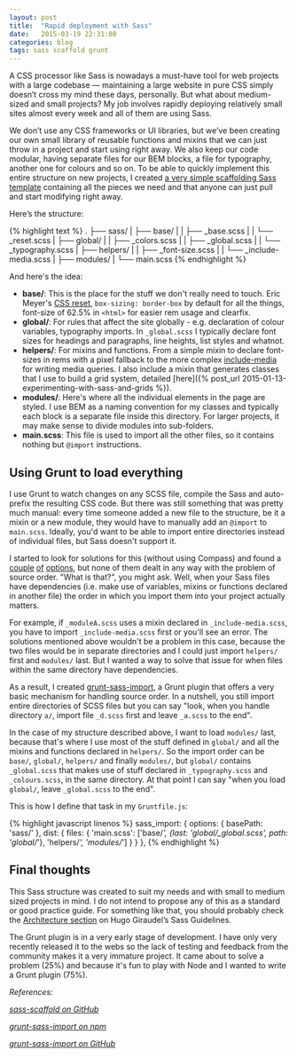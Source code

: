 ```yaml
---
layout: post
title:  "Rapid deployment with Sass"
date:   2015-03-19 22:31:00
categories: blog
tags: sass scaffold grunt
---
```

A CSS processor like Sass is nowadays a must-have tool for web projects with a large codebase — maintaining a large website in pure CSS simply doesn’t cross my mind these days, personally. But what about medium-sized and small projects? <!--more-->My job involves rapidly deploying relatively small sites almost every week and all of them are using Sass. 

We don’t use any CSS frameworks or UI libraries, but we’ve been creating our own small library of reusable functions and mixins that we can just throw in a project and start using right away. We also keep our code modular, having separate files for our BEM blocks, a file for typography, another one for colours and so on. To be able to quickly implement this entire structure on new projects, I created [a very simple scaffolding Sass template](https://github.com/eduardoboucas/sass-scaffold) containing all the pieces we need and that anyone can just pull and start modifying right away.

Here’s the structure:

{% highlight text %}
.
├── sass/
|   ├── base/
|   |	├── _base.scss
|   |	└── _reset.scss
|   ├── global/
|   |	├── _colors.scss
|   |	├── _global.scss
|   |	└── _typography.scss
|   ├── helpers/
|   |	├── _font-size.scss
|   |	└── _include-media.scss
|   ├── modules/
|   └── main.scss
{% endhighlight %}

And here's the idea:

- **base/**: This is the place for the stuff we don't really need to touch. Eric Meyer's [CSS reset](http://meyerweb.com/eric/tools/css/reset/), `box-sizing: border-box` by default for all the things, font-size of 62.5% in `<html>` for easier rem usage and clearfix.
- **global/**: For rules that affect the site globally - e.g. declaration of colour variables, typography imports. In `_global.scss` I typically declare font sizes for headings and paragraphs, line heights, list styles and whatnot.
- **helpers/**: For mixins and functions. From a simple mixin to declare font-sizes in rems with a pixel fallback to the more complex [include-media](http://include-media.com) for writing media queries. I also include a mixin that generates classes that I use to build a grid system, detailed [here]({% post_url 2015-01-13-experimenting-with-sass-and-grids %}).
- **modules/**: Here's where all the individual elements in the page are styled. I use BEM as a naming convention for my classes and typically each block is a separate file inside this directory. For larger projects, it may make sense to divide modules into sub-folders.
- **main.scss**: This file is used to import all the other files, so it contains nothing but `@import` instructions.

## Using Grunt to load everything

I use Grunt to watch changes on any SCSS file, compile the Sass and auto-prefix the resulting CSS code. But there was still something that was pretty much manual: every time someone added a new file to the structure, be it a mixin or a new module, they would have to manually add an `@import` to `main.scss`. Ideally, you'd want to be able to import entire directories instead of individual files, but Sass doesn't support it. 

I started to look for solutions for this (without using Compass) and found a [couple](https://github.com/chriseppstein/sass-globbing) [of](https://www.npmjs.com/package/sass-import-compiler) [options](https://www.npmjs.com/package/grunt-sass-directory-import), but none of them dealt in any way with the problem of source order. "What is that?", you might ask. Well, when your Sass files have dependencies (i.e. make use of variables, mixins or functions declared in another file) the order in which you import them into your project actually matters. 

For example, if `_moduleA.scss` uses a mixin declared in `_include-media.scss`, you have to import `_include-media.scss` first or you'll see an error. The solutions mentioned above wouldn't be a problem in this case, because the two files would be in separate directories and I could just import `helpers/` first and `modules/` last. But I wanted a way to solve that issue for when files within the same directory have dependencies.

As a result, I created [grunt-sass-import](https://www.npmjs.com/package/grunt-sass-import), a Grunt plugin that offers a very basic mechanism for handling source order. In a nutshell, you still import entire directories of SCSS files but you can say "look, when you handle directory `a/`, import file `_d.scss` first and leave `_a.scss` to the end".

In the case of my structure described above, I want to load `modules/` last, because that's where I use most of the stuff defined in `global/` and all the mixins and functions declared in `helpers/`. So the import order can be `base/`, `global/`, `helpers/` and finally `modules/`, but `global/` contains `_global.scss` that makes use of stuff declared in `_typography.scss` and `_colours.scss`, in the same directory. At that point I can say "when you load `global/`, leave `_global.scss` to the end".

This is how I define that task in my `Gruntfile.js`:

{% highlight javascript linenos %}
sass_import: {
  options: {
    basePath: 'sass/'
  },
  dist: {
    files: {
      'main.scss': ['base/*', {last: 'global/_global.scss', path: 'global/*'}, 'helpers/*', 'modules/*']
    }
  }
},
{% endhighlight %}

## Final thoughts

This Sass structure was created to suit my needs and with small to medium sized projects in mind. I do not intend to propose any of this as a standard or good practice guide. For something like that, you should probably check the [Architecture section]( http://sass-guidelin.es/#architecture) on Hugo Giraudel’s Sass Guidelines.

The Grunt plugin is in a very early stage of development. I have only very recently released it to the webs so the lack of testing and feedback from the community makes it a very immature project. It came about to solve a problem (25%) and because it's fun to play with Node and I wanted to write a Grunt plugin (75%).<!--tomb-->

*References:*

*[sass-scaffold on GitHub](https://github.com/eduardoboucas/sass-scaffold)*

*[grunt-sass-import on npm](https://www.npmjs.com/package/grunt-sass-import)*

*[grunt-sass-import on GitHub](https://github.com/eduardoboucas/grunt-sass-import)*